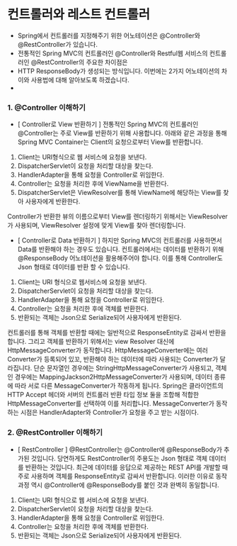 
# 컨트롤러와 레스트 컨트롤러     
* Spring에서 컨트롤러를 지정해주기 위한 어노테이션은 @Controller와 @RestController가 있습니다.
* 전통적인 Spring MVC의 컨트롤러인 @Controller와 Restful웹 서비스의 컨트롤러인 @RestController의 주요한 차이점은
* HTTP ResponseBody가 생성되는 방식입니다. 이번에는 2가지 어노테이션의 차이와 사용법에 대해 알아보도록 하겠습니다.
*
### 1. @Controller 이해하기
*  [ Controller로 View 반환하기 ]
전통적인 Spring MVC의 컨트롤러인 @Controller는 주로 View를 반환하기 위해 사용합니다. 아래와 같은 과정을 통해
Spring MVC Container는 Client의 요청으로부터 View를 반환합니다.
1) Client는 URI형식으로 웹 서비스에 요청을 보낸다.
2) DispatcherServlet이 요청을 처리할 대상을 찾는다.
3) HandlerAdapter을 통해 요청을 Controller로 위임한다.
4) Controller는 요청을 처리한 후에 ViewName을 반환한다.
5) DispatcherServlet은 ViewResolver를 통해 ViewName에 해당하는 View를 찾아 사용자에게 반환한다.
     
Controller가 반환한 뷰의 이름으로부터 View를 렌더링하기 위해서는 ViewResolver가 사용되며, ViewResolver 설정에 맞게 View를 찾아 렌더링합니다.
     
*  [ Controller로 Data 반환하기 ]
하지만 Spring MVC의 컨트롤러를 사용하면서 Data를 반환해야 하는 경우도 있습니다. 컨트롤러에서는 데이터를 반환하기 위해
@ResponseBody 어노테이션을 활용해주어야 합니다. 이를 통해 Controller도 Json 형태로 데이터를 반환 할 수 있습니다.
1) Client는 URI 형식으로 웹서비스에 요청을 보낸다.
2) DispatcherServlet이 요청을 처리할 대상을 찾는다.
3) HandlerAdapter을 통해 요청을 Controller로 위임한다.
4) Controller는 요청을 처리한 후에 객체를 반환한다.
5) 반환되는 객체는 Json으로 Serialize되어 사용자에게 반환된다.
     
컨트롤러를 통해 객체를 반환할 때에는 일반적으로 ResponseEntity로 감싸서 반환을 합니다. 그리고 객체를 반환하기 위해서는
view Resolver 대신에 HttpMessageConverter가 동작합니다. HttpMessageConverter에는 여러 Converter가 등록되어 있꼬,
반환해야 하는 데이터에 따라 사용되는 Converter가 달라집니다. 단순 문자열인 경우에는
StringHttpMessageConverter가 사용되고, 객체인 경우에는 MappingJackson2HttpMessageConverter가 사용되며, 데이터 종류에 따라
서로 다른 MessageConverter가 작동하게 됩니다. Spring은 클라이언트의 HTTP Accept 헤더와 서버의 컨트롤러 반환 타입 정보 둘을
조합해 적합한 HttpMessageConverter를 선택하여 이를 처리합니다. MessageConverter가 동작하는 시점은 HandlerAdapter와 Controller가
요청을 주고 받는 시점이다.
     
### 2. @RestController 이해하기
* [ RestController ]
@RestController는 @Controller에 @ResponseBody가 추가된 것입니다. 당연하게도 RestController의 주용도는 Json 형태로 객체 데이터를
반환하는 것입니다. 최근에 데이터를 응답으로 제공하는 REST API를 개발할 때 주로 사용하며 객체를 ResponseEntity로 감싸서 반환합니다.
이러한 이유로 동작 과정 역시 @Controller에 @ResponseBody를 붙인 것과 완벽히 동일합니다.
1) Client는 URI 형식으로 웹 서비스에 요청을 보낸다.
2) DispatcherServlet이 요청을 처리할 대상을 찾는다.
3) HandlerAdapter을 통해 요청을 Controller로 위임한다.
4) Controller는 요청을 처리한 후에 객체를 반환한다.
5) 반환되는 객체는 Json으로 Serialize되어 사용자에게 반환된다.
     
 

